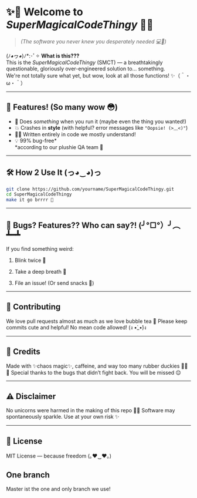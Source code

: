 # ✨🌸 Welcome to *SuperMagicalCodeThingy* 🌸✨
> *(The software you never knew you desperately needed 💻🐣)*

(ﾉ◕ヮ◕)ﾉ*:･ﾟ✧ **What is this???**  
This is the *SuperMagicalCodeThingy* (SMCT) — a breathtakingly questionable, gloriously over-engineered solution to... something.  
We're not totally sure what yet, but wow, look at all those functions! ✨（＾・ω・＾）

---

## 🧁 Features! (So many wow 😳)

- 🦄 Does *something* when you run it (maybe even the thing you wanted!)
- 💥 Crashes in **style** (with helpful? error messages like `"Oopsie! (>﹏<)"`)
- 🐱‍💻 Written entirely in code we mostly understand!
- 💡 99% bug-free\*  
  \*according to our plushie QA team 🧸

---

## 🛠️ How 2 Use It (っ◕‿◕)っ

```bash
git clone https://github.com/yourname/SuperMagicalCodeThingy.git  
cd SuperMagicalCodeThingy  
make it go brrrr 💨  
```

---

## 🐞 Bugs? Features?? Who can say?! (╯°□°）╯︵ ┻━┻
If you find something weird:

1. Blink twice 👀

2. Take a deep breath 🍵

3. File an issue! (Or send snacks 🍪)

---

## 🎀 Contributing
We love pull requests almost as much as we love bubble tea 🧋
Please keep commits cute and helpful! No mean code allowed! (ง •̀_•́)ง

---

## 💖 Credits
Made with ✨chaos magic✨, caffeine, and way too many rubber duckies 🐤🐤🐤
Special thanks to the bugs that didn’t fight back. You will be missed 😌

---

## ⚠️ Disclaimer
No unicorns were harmed in the making of this repo 🦄💗
Software may spontaneously sparkle. Use at your own risk ✨

---

## 🌈 License
MIT License — because freedom (｡♥‿♥｡)

## One branch
Master ist the one and only branch we use!